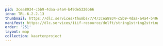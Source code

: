 ```yaml
---
pid: 3cea8934-c5b9-4daa-a4a4-b49de5326b66
idno: TRL-6.2.2.13
thumbnail: https://dlc.services/thumbs/7/4/3cea8934-c5b9-4daa-a4a4-b49de5326b66/full/400,339/0/default.jpg
manifest: https://dlc.services/iiif-resource/delft/string1string2string3/kaartenproject-2007/TRL-6.2.2.13
order: '251'
layout: map
collection: kaartenproject
---
```

